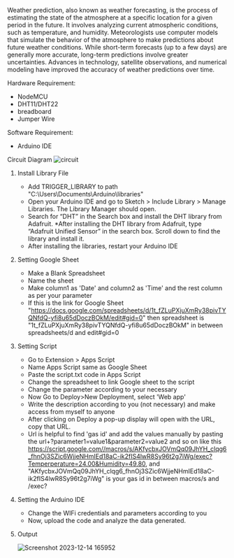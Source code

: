 Weather prediction, also known as weather forecasting, is the process of estimating the state of the atmosphere at a specific location for a given period in the future. It involves analyzing current atmospheric conditions, such as temperature, and humidity. Meteorologists use computer models that simulate the behavior of the atmosphere to make predictions about future weather conditions. While short-term forecasts (up to a few days) are generally more accurate, long-term predictions involve greater uncertainties. Advances in technology, satellite observations, and numerical modeling have improved the accuracy of weather predictions over time.

Hardware Requirement:
   * NodeMCU
   * DHT11/DHT22
   * breadboard
   * Jumper Wire

Software Requirement:
   * Arduino IDE

Circuit Diagram
![circuit](https://github.com/om-1980/Weather-data/assets/111452597/08c72693-9fec-4db2-ba53-dc21abb5ef13)



1. Install Library File
   * Add TRIGGER_LIBRARY to path "C:\Users\Documents\Arduino\libraries"
   * Open your Arduino IDE and go to Sketch > Include Library > Manage Libraries. The Library Manager should open.
   * Search for “DHT” in the Search box and install the DHT library from Adafruit.
   *After installing the DHT library from Adafruit, type “Adafruit Unified Sensor” in the search box. Scroll down to find the library and install it.
   * After installing the libraries, restart your Arduino IDE

2. Setting Google Sheet
   * Make a Blank Spreadsheet
   * Name the sheet
   * Make column1 as 'Date' and column2 as 'Time' and the rest column as per your parameter
   * If this is the link for Google Sheet "https://docs.google.com/spreadsheets/d/1t_fZLuPXjuXmRy38pivTYQNfdQ-yfi8u65dDoczBOkM/edit#gid=0" then spreadsheet is "1t_fZLuPXjuXmRy38pivTYQNfdQ-yfi8u65dDoczBOkM" in between spreadsheets/d and edit#gid=0

3. Setting Script
   * Go to Extension > Apps Script
   * Name Apps Script same as Google Sheet
   * Paste the script.txt code in Apps Script 
   * Change the spreadsheet to link Google sheet to the script
   * Change the parameter according to your necessary
   * Now Go to Deploy>New Deployment, select 'Web app'
   * Write the description according to you (not necessary) and make access from myself to anyone
   * After clicking on Deploy a pop-up display will open with the URL, copy that URL.
   * Url is helpful to find 'gas id' and add the values manually by pasting the url+?parameter1=value1&parameter2=value2 and so on like this https://script.google.com//macros/s/AKfycbxJOVmQq09JhYH_clqg6_fhnOj3SZic6WjjeNHmIEd18aC-ik2fIS4lwR8Sy96t2g7iWg/exec?Temperperature=24.00&Humidity=49.80, and "AKfycbxJOVmQq09JhYH_clqg6_fhnOj3SZic6WjjeNHmIEd18aC-ik2fIS4lwR8Sy96t2g7iWg" is your gas id in between macros/s and /exec?

4. Setting the Arduino IDE
    * Change the WIFi credentials and parameters according to you
    * Now, upload the code and analyze the data generated.
      
5. Output
   
   ![Screenshot 2023-12-14 165952](https://github.com/om-1980/Weather-data/assets/111452597/cec4fc98-0aa5-4a52-98eb-7a6e03827571)


    
